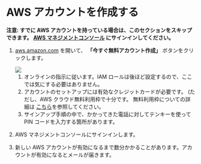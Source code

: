# AWS アカウントを作成する
 
  **注意: すでに AWS アカウントを持っている場合は、このセクションをスキップできます。 [AWS マネジメントコンソール](http://aws.amazon.com) にサインインしてください。**

1.  [aws.amazon.com](http://aws.amazon.com/jp/) を開いて、 **「今すぐ無料アカウント作成」** ボタンをクリックします。

    <img src="https://m.media-amazon.com/images/G/01/mobile-apps/dex/alexa/alexa-skills-kit/jp/templates/skill-sample-nodejs-fact/create-an-aws-account-button.png" />

    1. オンラインの指示に従います。IAM ロールは後ほど設定するので、ここでは気にする必要はありません。
    2. アカウントのセットアップには有効なクレジットカードが必要です。 (ただし、AWS クラウド無料利用枠で十分です。 無料利用枠についての詳細は [こちら](https://aws.amazon.com/jp/free/)を参照してください。
    3. サインアップ手順の中で、かかってきた電話に対してテンキーを使って PIN コードを入力する箇所があります。
    
2.  AWS マネジメントコンソールにサインインします。

3.  新しい AWS アカウントが有効になるまで数分かかることがあります。アカウントが有効になるとメールが届きます。
